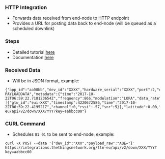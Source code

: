 ### HTTP Integration ###
- Forwards data received from end-node to HTTP endpoint
- Provides a URL for posting data back to end-node (will be queued as a scheduled downlink)

### Steps ###
- Detailed tutorial [here](https://www.youtube.com/watch?v=Uebcq7xmI1M)
- Documentation [here](https://www.thethingsnetwork.org/docs/applications/http/)

### Received Data ###
- Will be in JSON format, example:
```
{"app_id":"aa00bb","dev_id":"XXXX","hardware_serial":"XXXX","port":2,"counter":9,"payload_raw":"BASE64-PAYLOADDATA","metadata":{"time":"2017-10-22T06:59:22.718123654Z","frequency":866,"modulation":"LORA","data_rate":"SF7BW125","coding_rate":"4/5","gateways":[{"gtw_id":"eui-XXX","timestamp":4220672586,"time":"2017-10-22T06:59:22.419521Z","channel":0,"rssi":-57,"snr":5}],"latitude":0.00,"longitude":1.11},"downlink_url":"https://integrations.thethingsnetwork.org/ttn-eu/api/v2/down/XXX/YYY?key=aabbcc00"}
```
### CURL Command ###
- Schedules `01 01` to be sent to end-node, example:
```
curl -X POST --data '{"dev_id":"XXX","payload_raw":"AQE="}' https://integrations.thethingsnetwork.org/ttn-eu/api/v2/down/XXX/YYY?key=aabbcc00
```
